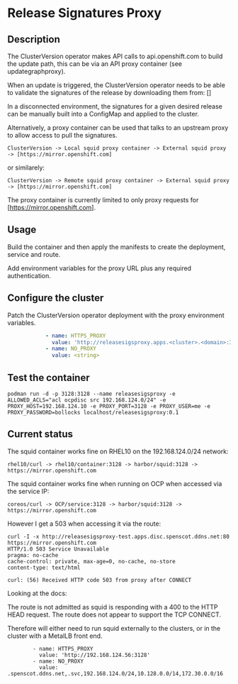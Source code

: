 # Release Signatures Proxy

## Description

The ClusterVersion operator makes API calls to api.openshift.com to build the update path, this can be via an API proxy container (see updategraphproxy).

When an update is triggered, the ClusterVersion operator needs to be able to validate the signatures of the release by downloading them from: 
[]

In a disconnected environment, the signatures for a given desired release can be manually built into a ConfigMap and applied to the cluster.

Alternatively, a proxy container can be used that talks to an upstream proxy to allow access to pull the signatures.

`ClusterVersion -> Local squid proxy container -> External squid proxy -> [https://mirror.openshift.com]`

or similarely:

`ClusterVersion -> Remote squid proxy container -> External squid proxy -> [https://mirror.openshift.com]`

The proxy container is currently limited to only proxy requests for [https://mirror.openshift.com].

## Usage

Build the container and then apply the manifests to create the deployment, service and route.

Add environment variables for the proxy URL plus any required authentication.

## Configure the cluster

Patch the ClusterVersion operator deployment with the proxy environment variables.

```yaml
            - name: HTTPS_PROXY
              value: 'http://releasesigsproxy.apps.<cluster>.<domain>:3128'
            - name: NO_PROXY
              value: <string>
```

## Test the container

`podman run -d -p 3128:3128 --name releasesigsproxy -e ALLOWED_ACLS="acl ocpdisc src 192.168.124.0/24" -e PROXY_HOST=192.168.124.10 -e PROXY_PORT=3128 -e PROXY_USER=me -e PROXY_PASSWORD=bollocks localhost/releasesigsproxy:0.1`

## Current status

The squid container works fine on RHEL10 on the 192.168.124.0/24 network:

`rhel10/curl -> rhel10/container:3128 -> harbor/squid:3128 -> https://mirror.openshift.com`

The squid container works fine when running on OCP when accessed via the service IP:

`coreos/curl -> OCP/service:3128 -> harbor/squid:3128 -> https://mirror.openshift.com`

However I get a 503 when accessing it via the route:

```text
curl -I -x http://releasesigsproxy-test.apps.disc.spenscot.ddns.net:80 https://mirror.openshift.com
HTTP/1.0 503 Service Unavailable
pragma: no-cache
cache-control: private, max-age=0, no-cache, no-store
content-type: text/html

curl: (56) Received HTTP code 503 from proxy after CONNECT
```

Looking at the docs:

The route is not admitted as squid is responding with a 400 to the HTTP HEAD request. The route does not appear to support the TCP CONNECT.

Therefore will either need to run squid externally to the clusters, or in the cluster with a MetalLB front end.





            - name: HTTPS_PROXY
              value: 'http://192.168.124.56:3128'
            - name: NO_PROXY
              value: .spenscot.ddns.net,.svc,192.168.124.0/24,10.128.0.0/14,172.30.0.0/16